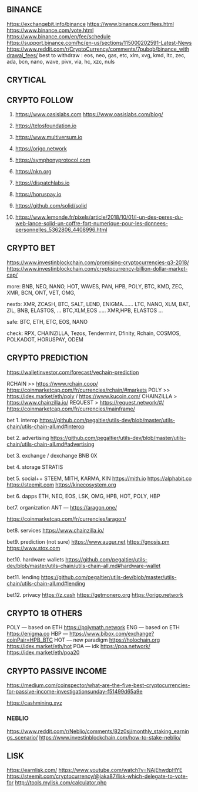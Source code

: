 ## BINANCE
https://exchangebit.info/binance
https://www.binance.com/fees.html
https://www.binance.com/vote.html
https://www.binance.com/en/fee/schedule
https://support.binance.com/hc/en-us/sections/115000202591-Latest-News
https://www.reddit.com/r/CryptoCurrency/comments/7pubqb/binance_withdrawal_fees/
best to withdraw : eos, neo, gas, etc, xlm, xvg, kmd, ltc, zec, ada, bcn, nano, wave, pivx, via, hc, xzc, nuls


## CRYTICAL


## CRYPTO FOLLOW
1. https://www.oasislabs.com       https://www.oasislabs.com/blog/
2. https://telosfoundation.io
3. https://www.multiversum.io
4. https://origo.network
5. https://symphonyprotocol.com
6. https://nkn.org

0. https://dispatchlabs.io         
0. https://horuspay.io
0. https://github.com/solid/solid
0. https://www.lemonde.fr/pixels/article/2018/10/01/l-un-des-peres-du-web-lance-solid-un-coffre-fort-numerique-pour-les-donnees-personnelles_5362806_4408996.html


## CRYPTO BET
https://www.investinblockchain.com/promising-cryptocurrencies-q3-2018/
https://www.investinblockchain.com/cryptocurrency-billion-dollar-market-cap/

more:       BNB, NEO, NANO, HOT, WAVES, PAN, HPB, POLY, BTC, KMD, ZEC, XMR, BCN, ONT, VET, OMG, 

nextb:      XMR, ZCASH, BTC, SALT, LEND, ENIGMA.......  LTC, NANO, XLM, BAT, ZIL, BNB, ELASTOS, ... BTC,XLM,EOS  .....  XMR,HPB, ELASTOS ... 

safe:       BTC, ETH, ETC, EOS, NANO

check:      RPX, CHAINZILLA, Tezos, Tendermint, Dfinity, Rchain, COSMOS, POLKADOT, HORUSPAY, ODEM 

## CRYPTO PREDICTION

https://walletinvestor.com/forecast/vechain-prediction


RCHAIN              >> https://www.rchain.coop/ https://coinmarketcap.com/fr/currencies/rchain/#markets
POLY                >> https://idex.market/eth/poly / https://www.kucoin.com/
CHAINZILLA          > https://www.chainzilla.io/
REQUEST             > https://request.network/#/
https://coinmarketcap.com/fr/currencies/mainframe/

bet 1. interop
https://github.com/pegaltier/utils-dev/blob/master/utils-chain/utils-chain-all.md#interop

bet 2. advertising
https://github.com/pegaltier/utils-dev/blob/master/utils-chain/utils-chain-all.md#advertising

bet 3. exchange / dexchange
BNB
0X

bet 4. storage
STRATIS 

bet 5. social++
STEEM, MITH, KARMA, KIN
https://mith.io
https://alphabit.co
https://steemit.com
https://kinecosystem.org

bet 6. dapps
ETH, NEO, EOS, LSK, OMG, HPB, HOT, POLY, HBP

bet7. organization
ANT — https://aragon.one/ 

https://coinmarketcap.com/fr/currencies/aragon/

bet8. services
https://www.chainzilla.io/

bet9. prediction (not sure)
https://www.augur.net
https://gnosis.pm
https://www.stox.com

bet10. hardware wallets
https://github.com/pegaltier/utils-dev/blob/master/utils-chain/utils-chain-all.md#hardware-wallet

bet11. lending
https://github.com/pegaltier/utils-dev/blob/master/utils-chain/utils-chain-all.md#lending

bet12. privacy
https://z.cash
https://getmonero.org
https://origo.network

## CRYPTO 18 OTHERS
POLY — based on ETH    https://polymath.network
ENG — based on ETH     https://enigma.co
HBP —                  https://www.bibox.com/exchange?coinPair=HPB_BTC
HOT — new paradigm     https://holochain.org	https://idex.market/eth/hot
POA — idk              https://poa.network/	https://idex.market/eth/poa20

## CRYPTO PASSIVE INCOME
https://medium.com/coinspector/what-are-the-five-best-cryptocurrencies-for-passive-income-investigationsunday-f51499d65a9e

https://cashmining.xyz

### NEBLIO
https://www.reddit.com/r/Neblio/comments/82z0sj/monthly_staking_earnings_scenario/
https://www.investinblockchain.com/how-to-stake-neblio/

## LISK
https://earnlisk.com/
https://www.youtube.com/watch?v=NAjEhwdpHYE
https://steemit.com/cryptocurrency/@jaka87/lisk-which-delegate-to-vote-for
http://tools.mylisk.com/calculator.php